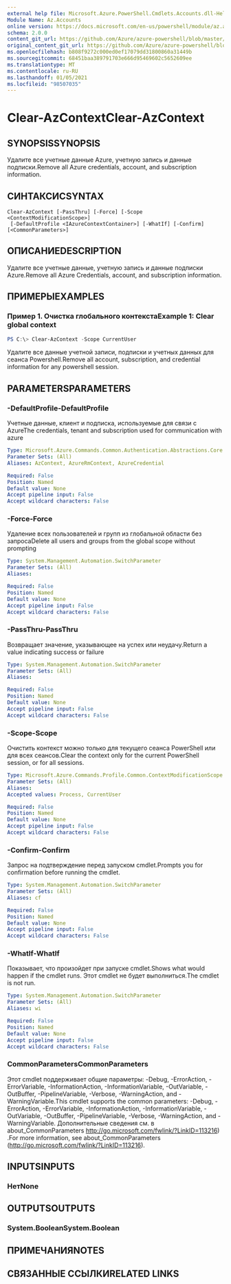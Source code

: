 ```yaml
---
external help file: Microsoft.Azure.PowerShell.Cmdlets.Accounts.dll-Help.xml
Module Name: Az.Accounts
online version: https://docs.microsoft.com/en-us/powershell/module/az.accounts/clear-azcontext
schema: 2.0.0
content_git_url: https://github.com/Azure/azure-powershell/blob/master/src/Accounts/Accounts/help/Clear-AzContext.md
original_content_git_url: https://github.com/Azure/azure-powershell/blob/master/src/Accounts/Accounts/help/Clear-AzContext.md
ms.openlocfilehash: b808f9272c000ed0ef17079dd31800860a31449b
ms.sourcegitcommit: 68451baa389791703e666d95469602c5652609ee
ms.translationtype: MT
ms.contentlocale: ru-RU
ms.lasthandoff: 01/05/2021
ms.locfileid: "98507035"
---
```

# <span data-ttu-id="aaa13-101">Clear-AzContext</span><span class="sxs-lookup"><span data-stu-id="aaa13-101">Clear-AzContext</span></span>

## <span data-ttu-id="aaa13-102">SYNOPSIS</span><span class="sxs-lookup"><span data-stu-id="aaa13-102">SYNOPSIS</span></span>
<span data-ttu-id="aaa13-103">Удалите все учетные данные Azure, учетную запись и данные подписки.</span><span class="sxs-lookup"><span data-stu-id="aaa13-103">Remove all Azure credentials, account, and subscription information.</span></span>

## <span data-ttu-id="aaa13-104">СИНТАКСИС</span><span class="sxs-lookup"><span data-stu-id="aaa13-104">SYNTAX</span></span>

```
Clear-AzContext [-PassThru] [-Force] [-Scope <ContextModificationScope>]
 [-DefaultProfile <IAzureContextContainer>] [-WhatIf] [-Confirm] [<CommonParameters>]
```

## <span data-ttu-id="aaa13-105">ОПИСАНИЕ</span><span class="sxs-lookup"><span data-stu-id="aaa13-105">DESCRIPTION</span></span>
<span data-ttu-id="aaa13-106">Удалите все учетные данные, учетную запись и данные подписки Azure.</span><span class="sxs-lookup"><span data-stu-id="aaa13-106">Remove all Azure Credentials, account, and subscription information.</span></span>

## <span data-ttu-id="aaa13-107">ПРИМЕРЫ</span><span class="sxs-lookup"><span data-stu-id="aaa13-107">EXAMPLES</span></span>

### <span data-ttu-id="aaa13-108">Пример 1. Очистка глобального контекста</span><span class="sxs-lookup"><span data-stu-id="aaa13-108">Example 1: Clear global context</span></span>
```powershell
PS C:\> Clear-AzContext -Scope CurrentUser
```

<span data-ttu-id="aaa13-109">Удалите все данные учетной записи, подписки и учетных данных для сеанса Powershell.</span><span class="sxs-lookup"><span data-stu-id="aaa13-109">Remove all account, subscription, and credential information for any powershell session.</span></span>

## <span data-ttu-id="aaa13-110">PARAMETERS</span><span class="sxs-lookup"><span data-stu-id="aaa13-110">PARAMETERS</span></span>

### <span data-ttu-id="aaa13-111">-DefaultProfile</span><span class="sxs-lookup"><span data-stu-id="aaa13-111">-DefaultProfile</span></span>
<span data-ttu-id="aaa13-112">Учетные данные, клиент и подписка, используемые для связи с Azure</span><span class="sxs-lookup"><span data-stu-id="aaa13-112">The credentials, tenant and subscription used for communication with azure</span></span>

```yaml
Type: Microsoft.Azure.Commands.Common.Authentication.Abstractions.Core.IAzureContextContainer
Parameter Sets: (All)
Aliases: AzContext, AzureRmContext, AzureCredential

Required: False
Position: Named
Default value: None
Accept pipeline input: False
Accept wildcard characters: False
```

### <span data-ttu-id="aaa13-113">-Force</span><span class="sxs-lookup"><span data-stu-id="aaa13-113">-Force</span></span>
<span data-ttu-id="aaa13-114">Удаление всех пользователей и групп из глобальной области без запроса</span><span class="sxs-lookup"><span data-stu-id="aaa13-114">Delete all users and groups from the global scope without prompting</span></span>

```yaml
Type: System.Management.Automation.SwitchParameter
Parameter Sets: (All)
Aliases:

Required: False
Position: Named
Default value: None
Accept pipeline input: False
Accept wildcard characters: False
```

### <span data-ttu-id="aaa13-115">-PassThru</span><span class="sxs-lookup"><span data-stu-id="aaa13-115">-PassThru</span></span>
<span data-ttu-id="aaa13-116">Возвращает значение, указывающее на успех или неудачу.</span><span class="sxs-lookup"><span data-stu-id="aaa13-116">Return a value indicating success or failure</span></span>

```yaml
Type: System.Management.Automation.SwitchParameter
Parameter Sets: (All)
Aliases:

Required: False
Position: Named
Default value: None
Accept pipeline input: False
Accept wildcard characters: False
```

### <span data-ttu-id="aaa13-117">-Scope</span><span class="sxs-lookup"><span data-stu-id="aaa13-117">-Scope</span></span>
<span data-ttu-id="aaa13-118">Очистить контекст можно только для текущего сеанса PowerShell или для всех сеансов.</span><span class="sxs-lookup"><span data-stu-id="aaa13-118">Clear the context only for the current PowerShell session, or for all sessions.</span></span>

```yaml
Type: Microsoft.Azure.Commands.Profile.Common.ContextModificationScope
Parameter Sets: (All)
Aliases:
Accepted values: Process, CurrentUser

Required: False
Position: Named
Default value: None
Accept pipeline input: False
Accept wildcard characters: False
```

### <span data-ttu-id="aaa13-119">-Confirm</span><span class="sxs-lookup"><span data-stu-id="aaa13-119">-Confirm</span></span>
<span data-ttu-id="aaa13-120">Запрос на подтверждение перед запуском cmdlet.</span><span class="sxs-lookup"><span data-stu-id="aaa13-120">Prompts you for confirmation before running the cmdlet.</span></span>

```yaml
Type: System.Management.Automation.SwitchParameter
Parameter Sets: (All)
Aliases: cf

Required: False
Position: Named
Default value: None
Accept pipeline input: False
Accept wildcard characters: False
```

### <span data-ttu-id="aaa13-121">-WhatIf</span><span class="sxs-lookup"><span data-stu-id="aaa13-121">-WhatIf</span></span>
<span data-ttu-id="aaa13-122">Показывает, что произойдет при запуске cmdlet.</span><span class="sxs-lookup"><span data-stu-id="aaa13-122">Shows what would happen if the cmdlet runs.</span></span>
<span data-ttu-id="aaa13-123">Этот cmdlet не будет выполниться.</span><span class="sxs-lookup"><span data-stu-id="aaa13-123">The cmdlet is not run.</span></span>

```yaml
Type: System.Management.Automation.SwitchParameter
Parameter Sets: (All)
Aliases: wi

Required: False
Position: Named
Default value: None
Accept pipeline input: False
Accept wildcard characters: False
```

### <span data-ttu-id="aaa13-124">CommonParameters</span><span class="sxs-lookup"><span data-stu-id="aaa13-124">CommonParameters</span></span>
<span data-ttu-id="aaa13-125">Этот cmdlet поддерживает общие параметры: -Debug, -ErrorAction, -ErrorVariable, -InformationAction, -InformationVariable, -OutVariable, -OutBuffer, -PipelineVariable, -Verbose, -WarningAction, and -WarningVariable.</span><span class="sxs-lookup"><span data-stu-id="aaa13-125">This cmdlet supports the common parameters: -Debug, -ErrorAction, -ErrorVariable, -InformationAction, -InformationVariable, -OutVariable, -OutBuffer, -PipelineVariable, -Verbose, -WarningAction, and -WarningVariable.</span></span> <span data-ttu-id="aaa13-126">Дополнительные сведения см. в about_CommonParameters http://go.microsoft.com/fwlink/?LinkID=113216) .</span><span class="sxs-lookup"><span data-stu-id="aaa13-126">For more information, see about_CommonParameters (http://go.microsoft.com/fwlink/?LinkID=113216).</span></span>

## <span data-ttu-id="aaa13-127">INPUTS</span><span class="sxs-lookup"><span data-stu-id="aaa13-127">INPUTS</span></span>

### <span data-ttu-id="aaa13-128">Нет</span><span class="sxs-lookup"><span data-stu-id="aaa13-128">None</span></span>

## <span data-ttu-id="aaa13-129">OUTPUTS</span><span class="sxs-lookup"><span data-stu-id="aaa13-129">OUTPUTS</span></span>

### <span data-ttu-id="aaa13-130">System.Boolean</span><span class="sxs-lookup"><span data-stu-id="aaa13-130">System.Boolean</span></span>

## <span data-ttu-id="aaa13-131">ПРИМЕЧАНИЯ</span><span class="sxs-lookup"><span data-stu-id="aaa13-131">NOTES</span></span>

## <span data-ttu-id="aaa13-132">СВЯЗАННЫЕ ССЫЛКИ</span><span class="sxs-lookup"><span data-stu-id="aaa13-132">RELATED LINKS</span></span>
